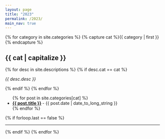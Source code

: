 ```yaml
---
layout: page
title: "2023"
permalink: /2023/
main_nav: true
---
```


<!-- {% assign sorted = site.categories | reverse %} -->
<!-- {: reversed="reversed"} -->

<!-- {% int count = site.categories.size - 1 %}
{% site.categories_reverse[site.categories.size] %}

{% for category in site.categories %}
  {% site.categories_reverse[count] = category %}
  {% count -= 1 %}
{% endfor %} -->

{% for category in site.categories %}
  {% capture cat %}{{ category | first }}{% endcapture %}
  <h2 id="{{cat}}">{{ cat | capitalize }}</h2>
  {% for desc in site.descriptions %}
    {% if desc.cat == cat %}
      <p class="desc"><em>{{ desc.desc }}</em></p>
    {% endif %}
  {% endfor %}
  <ul class="posts-list">
  {% for post in site.categories[cat] %}
    <li>
      <strong>
        <a href="{{ post.url | prepend: site.baseurl }}">{{ post.title }}</a>
      </strong>
      <span class="post-date">- {{ post.date | date_to_long_string }}</span>
    </li>
  {% endfor %}
  </ul>
  {% if forloop.last == false %}<hr>{% endif %}
{% endfor %}
<br>
